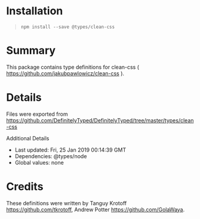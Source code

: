 # Installation
> `npm install --save @types/clean-css`

# Summary
This package contains type definitions for clean-css ( https://github.com/jakubpawlowicz/clean-css ).

# Details
Files were exported from https://github.com/DefinitelyTyped/DefinitelyTyped/tree/master/types/clean-css

Additional Details
 * Last updated: Fri, 25 Jan 2019 00:14:39 GMT
 * Dependencies: @types/node
 * Global values: none

# Credits
These definitions were written by Tanguy Krotoff <https://github.com/tkrotoff>, Andrew Potter <https://github.com/GolaWaya>.

